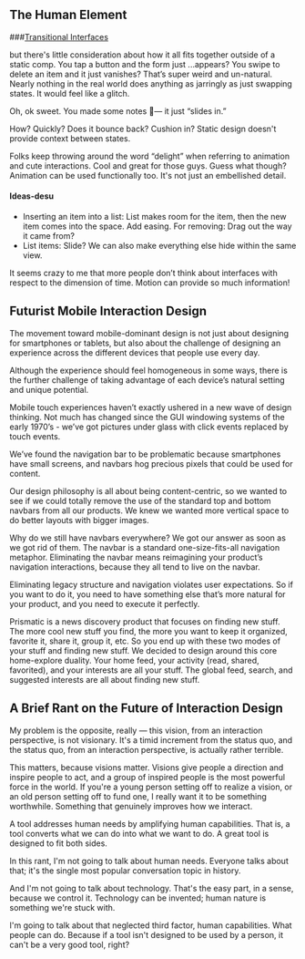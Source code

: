 ## The Human Element

###[Transitional Interfaces](https://medium.com/design-ux/926eb80d64e3)

but there's little consideration about how it all fits together outside of a static comp. You tap a button and the form just ...appears? You swipe to delete an item and it just vanishes? That’s super weird and un-natural. Nearly nothing in the real world does anything as jarringly as just swapping states. It would feel like a glitch.

Oh, ok sweet. You made some notes — it just “slides in.”

How? Quickly? Does it bounce back? Cushion in? Static design doesn't provide context between states.

Folks keep throwing around the word “delight” when referring to animation and cute interactions. Cool and great for those guys. Guess what though? Animation can be used functionally too. It's not just an embellished detail.

#### Ideas-desu

- Inserting an item into a list: List makes room for the item, then the new item comes into the space. Add easing. For removing: Drag out the way it came from?
- List items: Slide? We can also make everything else hide within the same view.

It seems crazy to me that more people don’t think about interfaces with respect to the dimension of time. Motion can provide so much information! 

## Futurist Mobile Interaction Design

The movement toward mobile-dominant design is not just about designing for smartphones or tablets, but also about the challenge of designing an experience across the different devices that people use every day. 

Although the experience should feel homogeneous in some ways, there is the further challenge of taking advantage of each device’s natural setting and unique potential.

Mobile touch experiences haven’t exactly ushered in a new wave of design thinking. Not much has changed since the GUI windowing systems of the early 1970’s - we’ve got pictures under glass with click events replaced by touch events.

We’ve found the navigation bar to be problematic because smartphones have small screens, and navbars hog precious pixels that could be used for content.

Our design philosophy is all about being content-centric, so we wanted to see if we could totally remove the use of the standard top and bottom navbars from all our products. We knew we wanted more vertical space to do better layouts with bigger images.

Why do we still have navbars everywhere? We got our answer as soon as we got rid of them. The navbar is a standard one-size-fits-all navigation metaphor. Eliminating the navbar means reimagining your product’s navigation interactions, because they all tend to live on the navbar.

Eliminating legacy structure and navigation violates user expectations. So if you want to do it, you need to have something else that’s more natural for your product, and you need to execute it perfectly.

Prismatic is a news discovery product that focuses on finding new stuff. The more cool new stuff you find, the more you want to keep it organized, favorite it, share it, group it, etc. So you end up with these two modes of your stuff and finding new stuff. We decided to design around this core home-explore duality. Your home feed, your activity (read, shared, favorited), and your interests are all your stuff. The global feed, search, and suggested interests are all about finding new stuff.

## A Brief Rant on the Future of Interaction Design

My problem is the opposite, really — this vision, from an interaction perspective, is not visionary. It's a timid increment from the status quo, and the status quo, from an interaction perspective, is actually rather terrible.

This matters, because visions matter. Visions give people a direction and inspire people to act, and a group of inspired people is the most powerful force in the world. If you're a young person setting off to realize a vision, or an old person setting off to fund one, I really want it to be something worthwhile. Something that genuinely improves how we interact.

 A tool addresses human needs by amplifying human capabilities. That is, a tool converts what we can do into what we want to do. A great tool is designed to fit both sides.

In this rant, I'm not going to talk about human needs. Everyone talks about that; it's the single most popular conversation topic in history.

And I'm not going to talk about technology. That's the easy part, in a sense, because we control it. Technology can be invented; human nature is something we're stuck with.

I'm going to talk about that neglected third factor, human capabilities. What people can do. Because if a tool isn't designed to be used by a person, it can't be a very good tool, right?